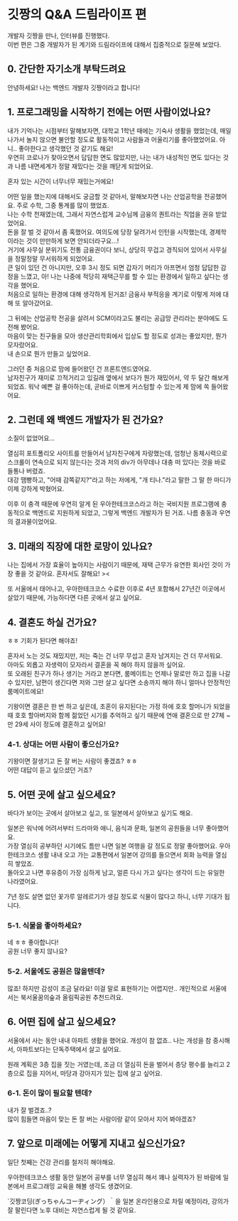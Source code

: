 # 깃짱의 Q&A 드림라이프 편

개발자 깃짱을 만나, 인터뷰를 진행했다.   
이번 편은 그중 개발자가 된 계기와 드림라이프에 대해서 집중적으로 질문해 보았다.

## 0. 간단한 자기소개 부탁드려요

안녕하세요! 나는 백엔드 개발자 깃짱이라고 합니다!  

## 1. 프로그래밍을 시작하기 전에는 어떤 사람이었나요?

내가 기억나는 시점부터 말해보자면, 대학교 1학년 때에는 기숙사 생활을 했었는데, 매일 나가서 놀지 않으면 불안할 정도로 활동적이고 사람들과 어울리기를 좋아했었어요. 아니.. 좋아한다고 생각했던 것 같기도 해요!  
우연히 코로나가 찾아오면서 답답한 면도 많았지만, 나는 내가 내성적인 면도 있다는 것과 나름 내면세계가 정말 재밌다는 것을 깨닫게 되었어요.  

혼자 있는 시간이 너무너무 재밌는거에요!  

어떤 일을 했는지에 대해서도 궁금할 것 같아서, 말해보자면 나는 산업공학을 전공했어요. 주로 수학, 그중 통계를 많이 했었죠.  
나는 수학 천재였는데, 그래서 자연스럽게 교수님께 금융의 퀀트라는 직업을 권유 받았었어요.  
돈을 잘 벌 것 같아서 좀 혹했어요. 여의도에 당장 달려가서 인턴을 시작했는데, 경제학이라는 것이 만만하게 보면 안되더라구요...!   
거기에 사무실 분위기도 전통 금융권이다 보니, 상당히 무겁고 경직되어 있어서 사무실을 정말정말 무서워하게 되었어요.     
큰 일이 있던 건 아니지만, 오후 3시 정도 되면 갑자기 머리가 아프면서 엄청 답답한 감정을 느꼈고, 아! 나는 나중에 적당히 재택근무를 할 수 있는 환경에서 일하고 싶다는 생각을 했어요.   
처음으로 일하는 환경에 대해 생각하게 된거죠! 금융사 부적응을 계기로 이렇게 저에 대해 또 알아갔어요.

그 뒤에는 산업공학 전공을 살려서 SCM이라고도 불리는 공급망 관리라는 분야에도 도전해 봤어요.  
마음이 맞는 친구들을 모아 생산관리학회에서 입상도 할 정도로 성과는 좋았지만, 뭔가 모자랐어요.  
내 손으로 뭔가 만들고 싶었어요.  

그러던 중 처음으로 맘에 들어왔던 건 프론트엔드였어요.  
남자친구가 재미로 끄적거리고 있길래 옆에서 보다가 뭔가 재밌어서, 약 두 달간 해보게 되었죠. 
워낙 예쁜 걸 좋아하는데, 곧바로 이쁘게 커스텀할 수 있는게 제 맘에 쏙 들어왔어요.

## 2. 그런데 왜 백엔드 개발자가 된 건가요?

소질이 없었어요...  

열심히 포트폴리오 사이트를 만들어서 남자친구에게 자랑했는데, 엄청난 동체시력으로 스크롤이 연속으로 되지 않는다는 것과 저의 div가 아무데나 대충 떠 있다는 것을 바로 들통나 버렸죠.  
대강 땜빵하고, "어때 감쪽같지?"라고 하는 저에게, "개 티나."라고 말한 그 말 한 마디가 이제 강하게 박혔어요. 

이후 이 충격 때문에 우연히 알게 된 우아한테크코스라고 하는 국비지원 프로그램에 충동적으로 백엔드로 지원하게 되었고, 그렇게 백엔드 개발자가 된 거죠. 나름 충동과 우연의 결과물이었어요.

## 3. 미래의 직장에 대한 로망이 있나요? 

나는 집에서 가장 효율이 높아지는 사람이기 때문에, 재택 근무가 유연한 회사인 것이 가장 좋을 것 같아요. 혼자서도 잘해요! ><

또 서울에서 태어나고, 우아한테크코스 수료한 이후로 4년 포함해서 27년간 이곳에서 살았기 때문에, 가능하다면 다른 곳에서 살고 싶어요.  

## 4. 결혼도 하실 건가요?

ㅎㅎ 기회가 된다면 해야죠!  

혼자서 노는 것도 재밌지만, 저는 죽는 건 너무 무섭고 혼자 남겨지는 건 더 무서워요.  
아마도 외롭고 자생력이 모자라서 결혼을 꼭 해야 하지 않을까 싶어요.  
또 오래된 친구가 하나 생기는 거라고 본다면, 룸메이트는 언제나 말로만 하고 집을 나갈 수 있지만, 남편이 생긴다면 저와 그만 살고 싶다면 소송까지 해야 하니 얼마나 안정적인 룸메이트에요!  

기왕이면 결혼은 한 번 하고 싶은데, 초혼이 유지된다는 가정 하에 호호 할머니가 되었을 때 호호 할아버지와 함께 젊었던 시기를 추억하고 싶기 때문에 연애 결혼으로 만 27체 ~ 만 29세 사이 정도에 결혼하고 싶어요!  

### 4-1. 상대는 어떤 사람이 좋으신가요?

기왕이면 잘생기고 돈 잘 버는 사람이 좋겠죠? ㅎㅎ  
어떤 대답이 듣고 싶으셨던 거죠?

## 5. 어떤 곳에 살고 싶으세요?

바다가 보이는 곳에서 살아보고 싶고, 또 일본에서 살아보고 싶기도 해요.   

일본은 워낙에 어려서부터 드라마와 애니, 음식과 문화, 일본의 공원들을 너무 좋아했어요.  
가장 열심히 공부하던 시기에도 틈만 나면 일본 여행을 갈 정도로 정말 좋아했어요. 우아한테크코스 생활 내내 오고 가는 교통편에서 일본어 강의를 들으면서 회화 능력을 열심히 쌓았죠.  
돌아오고 나면 후유증이 가장 심하게 남고, 얼른 다시 가고 싶다는 생각이 드는 유일한 나라였어요.  

7년 정도 살면 없던 꽃가루 알레르기가 생길 정도로 식물이 많다고 하니, 너무 기대가 됩니다.   

### 5-1. 식물을 좋아하세요?

네 ㅎㅎ 좋아합니다!  
공원 너무 좋지 않나요?  

### 5-2. 서울에도 공원은 많을텐데?

많죠! 하지만 감성이 조금 달라요! 이걸 말로 표현하기는 어렵지만..
개인적으로 서울에서는 북서울꿈의숲과 올림픽공원 추천드려요.  

## 6. 어떤 집에 살고 싶으세요?

서울에서 사는 동안 내내 아파트 생활을 했어요. 개성이 참 없죠.. 나는 개성을 참 중시해서, 아파트보다는 단독주택에서 살고 싶어요.

원래 계획은 3층 집을 짓는 거였는데, 조금 더 열심히 돈을 벌어서 층당 평수를 늘리고 2층으로 집을 지어서, 마당과 강아지가 있는 집에 살고 싶어요. 

### 6-1. 돈이 많이 필요할 텐데?

내가 잘 벌겠죠..?  
많이 힘들면 마음이 맞는 돈 잘 버는 사람이랑 같이 모아서 지어 봐야겠죠?

## 7. 앞으로 미래에는 어떻게 지내고 싶으신가요?

일단 첫째는 건강 관리를 철저히 해야해요.  

우아한테크코스 생활 동안 일본어 공부를 너무 열심히 해서 꽤나 실력자가 된 바람에 일본에서 프로그래밍 교육을 해볼 생각도 생겼어요.  

`깃짱코딩(ぎっちゃんコーヂィング）｀을 일본 온라인용으로 차릴 예정이라, 강의가 잘 팔린다면 노후 대비는 자연스럽게 될 것 같아요. 
